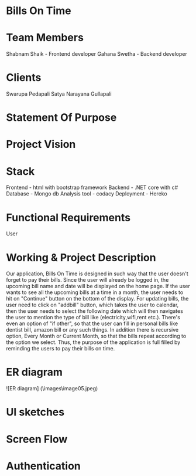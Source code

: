 # Bills On Time
# Team Members
Shabnam Shaik - Frontend developer
Gahana Swetha - Backend developer
# Clients
Swarupa Pedapali
Satya Narayana Gullapali
# Statement Of Purpose
# Project Vision
# Stack
Frontend - html with bootstrap framework
Backend - .NET core with c#
Database - Mongo db
Analysis tool - codacy
Deployment - Hereko
# Functional Requirements
User
# Working & Project Description
Our application, Bills On Time is designed in such way that the user doesn't forget to pay their bills. 
Since the user will already be logged in, the upcoming bill name and date will be displayed on the home page. 
If the user wants to see all the upcoming bills at a time in a month, the user needs to hit on "Continue" button on the bottom of the display.
For updating bills, the user need to click on "addbill" button, which takes the user to calendar, then the user needs to select the following date
which will then navigates the user to mention the type of bill like (electricity,wifi,rent etc.). There's even an option of "if other", 
so that the user can fill in personal bills like dentist bill, amazon bill or any such things. In addition there is recursive option, 
Every Month or Current Month, so that the bills repeat according to the option we select. Thus, the purpose of the application is full filled by 
reminding the users to pay their bills on time.
# ER diagram
![ER diagram] (\images\image05.jpeg) 
# UI sketches
# Screen Flow
# Authentication 
